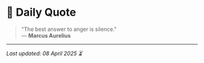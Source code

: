# 📜 Daily Quote

> "The best answer to anger is silence."  
> — **Marcus Aurelius**

---

_Last updated: 08 April 2025 ⏳_
